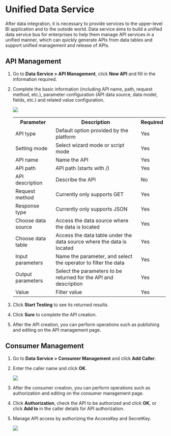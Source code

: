 # Unified Data Service

After data integration, it is necessary to provide services to the upper-level BI application and to the outside world. Data service aims to build a unified data service bus for enterprises to help them manage API services in a unified manner, which can quickly generate APIs from data tables and support unified management and release of APIs.

## API Management

1. Go to **Data Service > API Management**, click **New API** and fill in the information required.

2. Complete the basic information (including API name, path, request method, etc.), parameter configuration (API data source, data model, fields, etc.) and related value configuration.

   ![](http://terminus-paas.oss-cn-hangzhou.aliyuncs.com/paas-doc/2022/02/16/1f653efd-2a02-4cca-bad1-1fb6198c8735.png)

   <table>
      	<tr>
      	    <th>Parameter</th>
      	    <th>Description</th>  
            <th>Required</th>  
      	</tr >
      	<tr >
      	    <td>API type</td>
      	    <td>Default option provided by the platform</td>
            <td>Yes</td>
      	</tr>
      	<tr>
      	    <td>Setting mode</td>
      	    <td>Select wizard mode or script mode</td>
            <td>Yes</td>
      	</tr>
      	<tr>
      	    <td>API name</td>
      	    <td>Name the API</td>
            <td>Yes</td>
      	</tr>
      	<tr>
      	    <td>API path</td>
      	    <td>API path (starts with /) </td>
            <td>Yes</td>
      	</tr>
      	<tr>
      	    <td>API description</td>
      	    <td>Describe the API</td>
            <td>No</td>
      	</tr>
        <tr>
      	    <td>Request method</td>
      	    <td>Currently only supports GET</td>
            <td>Yes</td>
      	</tr>
        <tr>
      	    <td>Response type</td>
      	    <td>Currently only supports JSON</td>
            <td>Yes</td>
      	</tr>
        <tr >
      	    <td>Choose data source</td>
      	    <td>Access the data source where the data is located</td>
            <td>Yes</td>
      	</tr>
        <tr>
      	    <td>Choose data table</td>
      	    <td>Access the data table under the data source where the data is located</td>
            <td>Yes</td>
      	</tr>
        <tr>
      	    <td>Input parameters</td>
      	    <td>Name the parameter, and select the operator to filter the data</td>
            <td>Yes</td>
      	</tr>
        <tr>
      	    <td>Output parameters</td>
      	    <td>Select the parameters to be returned for the API and description</td>
            <td>Yes</td>
      	</tr>
        <tr >
      	    <td>Value</td>
      	    <td>Filter value</td>
            <td>Yes</td>
      	</tr>
      </table>


2. Click **Start Testing** to see its returned results.

6. Click **Sure** to complete the API creation.

7. After the API creation, you can perform operations such as publishing and editing on the API management page.

## Consumer Management

1. Go to **Data Service > Consumer Management** and click **Add Caller**.

2. Enter the caller name and click **OK**.

   ![](http://terminus-paas.oss-cn-hangzhou.aliyuncs.com/paas-doc/2022/02/16/da93f117-411e-4293-9110-09af7a71da7f.png)

3. After the consumer creation, you can perform operations such as authorization and editing on the consumer management page.

4. Click **Authorization**, check the API to be authorized and click **OK**, or click **Add to** in the caller details for API authorization.

5. Manage API access by authorizing the AccessKey and SecretKey.

   ![](http://terminus-paas.oss-cn-hangzhou.aliyuncs.com/paas-doc/2022/02/15/bba59a56-a96b-4ee8-a881-830e7fb4513b.png)

